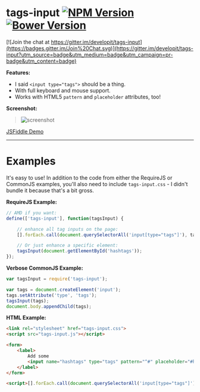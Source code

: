 tags-input [![NPM Version](http://img.shields.io/npm/v/tags-input.svg?style=flat)](https://www.npmjs.org/package/tags-input) [![Bower Version](http://img.shields.io/bower/v/tags-input.svg?style=flat)](http://bower.io/search/?q=tags-input)
=========

[![Join the chat at https://gitter.im/developit/tags-input](https://badges.gitter.im/Join%20Chat.svg)](https://gitter.im/developit/tags-input?utm_source=badge&utm_medium=badge&utm_campaign=pr-badge&utm_content=badge)

**Features:**

- I said `<input type="tags">` should be a thing.
- With full keyboard and mouse support.
- Works with HTML5 `pattern` and `placeholder` attributes, too!

**Screenshot:**

> ![screenshot](http://cl.ly/image/3M3U1h1s2y0v/tags-screenshot.png)

[JSFiddle Demo](http://jsfiddle.net/developit/d5w4jpxq/)

---


Examples
========

It's easy to use! In addition to the code from either the RequireJS or CommonJS examples,
you'll also need to include `tags-input.css` - I didn't bundle it because that's a bit gross.

**RequireJS Example:**

```JavaScript
// AMD if you want:
define(['tags-input'], function(tagsInput) {

	// enhance all tag inputs on the page:
	[].forEach.call(document.querySelectorAll('input[type="tags"]'), tagsInput);

	// Or just enhance a specific element:
	tagsInput(document.getElementById('hashtags'));
});
```

**Verbose CommonJS Example:**

```JavaScript
var tagsInput = require('tags-input');

var tags = document.createElement('input');
tags.setAttribute('type', 'tags');
tagsInput(tags);
document.body.appendChild(tags);
```

**HTML Example:**

```html
<link rel="stylesheet" href="tags-input.css">
<script src="tags-input.js"></script>

<form>
	<label>
		Add some
		<input name="hashtags" type="tags" pattern="^#" placeholder="#hashtags">
	</label>
</form>

<script>[].forEach.call(document.querySelectorAll('input[type="tags"]'), tagsInput);</script>
```

